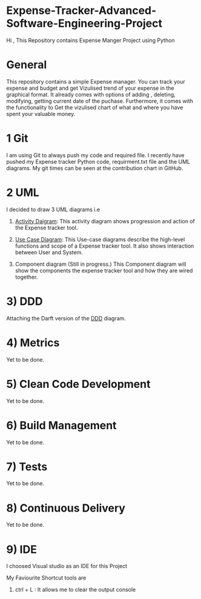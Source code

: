# Expense-Tracker-Advanced-Software-Engineering-Project
Hi , This Repository contains Expense Manger Project using Python 

# General
This repository contains a simple Expense manager. You can track your expense and budget and get Vizulised trend of your expense in the graphical format. It already comes with options of adding , deleting, modifying, getting current date of the puchase. Furthermore, it comes with the functionality to Get the vizulised chart of what and where you have spent your valuable money.

# 1 Git 
I am using Git to always push my code and required file.
I recently have pushed my Expense tracker Python code, requirment.txt file and the UML diagrams.
My git times can be seen at the contribution chart in GitHub.

# 2 UML

I decided to draw 3 UML diagrams i.e 
1) [Activity Daigram](https://github.com/KrishnaNarwade/Expense-Manger-Advanced-Software-Engineering-Project/blob/main/UML%20Diagrams./UML%20Activity%20Diagram1.png):
This activity diagram shows progression and action of the Expense tracker tool.

2) [Use Case Diagram](https://github.com/KrishnaNarwade/Expense-Manger-Advanced-Software-Engineering-Project/blob/main/UML%20Diagrams./Use_Case_Daigram1.png):
This Use-case diagrams describe the high-level functions and scope of a Expense tracker tool.
It also shows interaction between User and System.

3) Component diagram (Still in progress.)
This Component diagram will show the components the expense tracker tool and how they are wired together.

# 3) DDD
Attaching the Darft version of the [DDD](https://github.com/KrishnaNarwade/Expense-Manger-Advanced-Software-Engineering-Project/blob/main/UML%20Diagrams./DDD%20Expense%20Tracker.jpg) diagram. 

# 4) Metrics
Yet to be done.

# 5) Clean Code Development
Yet to be done.
# 6) Build Management
Yet to be done.
# 7) Tests 
Yet to be done.
# 8) Continuous Delivery
Yet to be done.
# 9) IDE
I choosed Visual studio as an IDE for this Project

My Faviourite Shortcut tools are 
1) ctrl + L : It allows me to clear the output console




